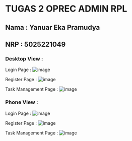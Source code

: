 # TUGAS 2 OPREC ADMIN RPL

## Nama : Yanuar Eka Pramudya
## NRP : 5025221049

### Desktop View :
Login Page :
![image](https://github.com/pramudyanuar/TaskApp2.0/assets/131145420/f7478ee3-c691-4449-9d91-fdf11247aeac)

Register Page :
![image](https://github.com/pramudyanuar/TaskApp2.0/assets/131145420/7064a7a1-4b6a-4e78-b4c1-ee25e9f8ae1e)

Task Management Page :
![image](https://github.com/pramudyanuar/TaskApp2.0/assets/131145420/901a834b-0102-45b0-b1a4-b6d5dc62e4aa)

### Phone View :
Login Page :
![image](https://github.com/pramudyanuar/TaskApp2.0/assets/131145420/4d99d9c3-3398-4ffc-b3b5-69ff62d1879d)

Register Page :
![image](https://github.com/pramudyanuar/TaskApp2.0/assets/131145420/de89a894-bc95-494a-a60d-4c8b3b1fe4f4)

Task Management Page :
![image](https://github.com/pramudyanuar/TaskApp2.0/assets/131145420/40b74f5f-1ffe-43fa-b018-19a1342b234d)
